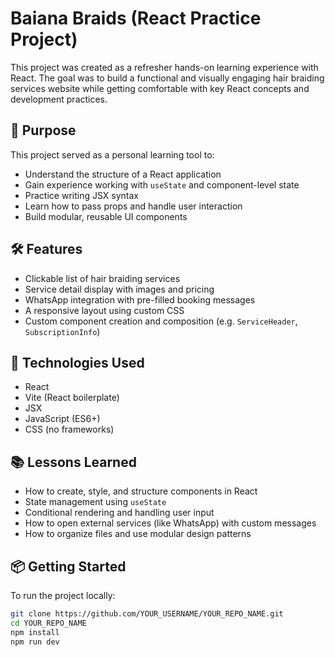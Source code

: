 # Baiana Braids (React Practice Project)

This project was created as a refresher hands-on learning experience with React. The goal was to build a functional and visually engaging hair braiding services website while getting comfortable with key React concepts and development practices.

## 🧠 Purpose

This project served as a personal learning tool to:

- Understand the structure of a React application
- Gain experience working with `useState` and component-level state
- Practice writing JSX syntax
- Learn how to pass props and handle user interaction
- Build modular, reusable UI components

## 🛠️ Features

- Clickable list of hair braiding services
- Service detail display with images and pricing
- WhatsApp integration with pre-filled booking messages
- A responsive layout using custom CSS
- Custom component creation and composition (e.g. `ServiceHeader`, `SubscriptionInfo`)

## 🚀 Technologies Used

- React
- Vite (React boilerplate)
- JSX
- JavaScript (ES6+)
- CSS (no frameworks)

## 📚 Lessons Learned

- How to create, style, and structure components in React
- State management using `useState`
- Conditional rendering and handling user input
- How to open external services (like WhatsApp) with custom messages
- How to organize files and use modular design patterns

## 📦 Getting Started

To run the project locally:

```bash
git clone https://github.com/YOUR_USERNAME/YOUR_REPO_NAME.git
cd YOUR_REPO_NAME
npm install
npm run dev
